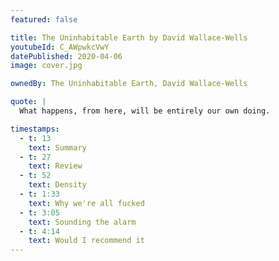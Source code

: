 ```yaml
---
featured: false

title: The Uninhabitable Earth by David Wallace-Wells
youtubeId: C_AWpwkcVwY
datePublished: 2020-04-06
image: cover.jpg

ownedBy: The Uninhabitable Earth, David Wallace-Wells

quote: |
  What happens, from here, will be entirely our own doing.

timestamps:
  - t: 13
    text: Summary
  - t: 27
    text: Review
  - t: 52
    text: Density
  - t: 1:33
    text: Why we're all fucked
  - t: 3:05
    text: Sounding the alarm
  - t: 4:14
    text: Would I recommend it
---
```

